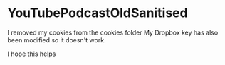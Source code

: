 # YouTubePodcastOldSanitised

I removed my cookies from the cookies folder
My Dropbox key has also been modified so it doesn't work.

I hope this helps
